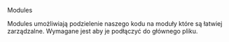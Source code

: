 Modules

Modules umożliwiają podzielenie naszego kodu na moduły które są łatwiej zarządzalne.
Wymagane jest aby je podłączyć do głównego pliku.

